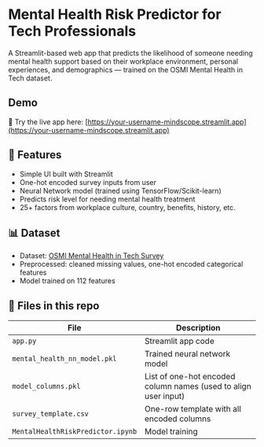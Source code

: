 # Mental Health Risk Predictor for Tech Professionals

A Streamlit-based web app that predicts the likelihood of someone needing mental health support based on their workplace environment, personal experiences, and demographics — trained on the OSMI Mental Health in Tech dataset.

## Demo

🚀 Try the live app here: [https://your-username-mindscope.streamlit.app](https://your-username-mindscope.streamlit.app)

## 📌 Features

- Simple UI built with Streamlit
- One-hot encoded survey inputs from user
- Neural Network model (trained using TensorFlow/Scikit-learn)
- Predicts risk level for needing mental health treatment
- 25+ factors from workplace culture, country, benefits, history, etc.

## 📊 Dataset

- Dataset: [OSMI Mental Health in Tech Survey](https://www.kaggle.com/osmi/mental-health-in-tech-survey)
- Preprocessed: cleaned missing values, one-hot encoded categorical features
- Model trained on 112 features

## 📁 Files in this repo

| File | Description |
|------|-------------|
| `app.py` | Streamlit app code |
| `mental_health_nn_model.pkl` | Trained neural network model |
| `model_columns.pkl` | List of one-hot encoded column names (used to align user input) |
| `survey_template.csv` | One-row template with all encoded columns |
| `MentalHealthRiskPredictor.ipynb` | Model training |


